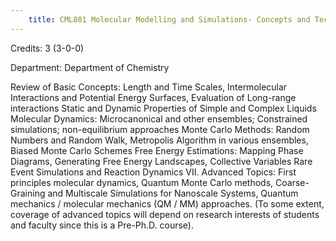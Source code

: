 ```yaml
---
    title: CML801 Molecular Modelling and Simulations- Concepts and Techniques
---
```

Credits: 3 (3-0-0)

Department: Department of Chemistry

Review of Basic Concepts: Length and Time Scales, Intermolecular Interactions and Potential Energy Surfaces, Evaluation of Long-range interactions Static and Dynamic Properties of Simple and Complex Liquids Molecular Dynamics: Microcanonical and other ensembles; Constrained simulations; non-equilibrium approaches Monte Carlo Methods: Random Numbers and Random Walk, Metropolis Algorithm in various ensembles, Biased Monte Carlo Schemes Free Energy Estimations: Mapping Phase Diagrams, Generating Free Energy Landscapes, Collective Variables Rare Event Simulations and Reaction Dynamics VII. Advanced Topics: First principles molecular dynamics, Quantum Monte Carlo methods, Coarse-Graining and Multiscale Simulations for Nanoscale Systems, Quantum mechanics / molecular mechanics (QM / MM) approaches. (To some extent, coverage of advanced topics will depend on research interests of students and faculty since this is a Pre-Ph.D. course).
